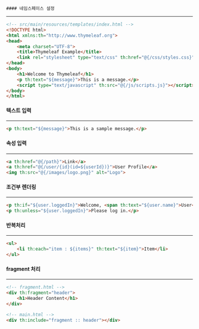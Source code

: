 	#### 네임스페이스 설정
---

~~~html
<!-- src/main/resources/templates/index.html -->
<!DOCTYPE html>
<html xmlns:th="http://www.thymeleaf.org">
<head>
    <meta charset="UTF-8">
    <title>Thymeleaf Example</title>
    <link rel="stylesheet" type="text/css" th:href="@{/css/styles.css}">
</head>
<body>
    <h1>Welcome to Thymeleaf</h1>
    <p th:text="${message}">This is a message.</p>
    <script type="text/javascript" th:src="@{/js/scripts.js}"></script>
</body>
</html>
~~~

#### 텍스트 입력
---

~~~html
<p th:text="${message}">This is a sample message.</p>
~~~

#### 속성 입력
---

~~~html
<a th:href="@{/path}">Link</a>
<a th:href="@{/user/{id}(id=${userId})}">User Profile</a>
<img th:src="@{/images/logo.png}" alt="Logo">
~~~

#### 조건부 렌더링
---

~~~html
<p th:if="${user.loggedIn}">Welcome, <span th:text="${user.name}">User</span>!</p>
<p th:unless="${user.loggedIn}">Please log in.</p>
~~~

#### 반복처리
---

~~~html
<ul>
    <li th:each="item : ${items}" th:text="${item}">Item</li>
</ul>
~~~

#### fragment 처리
---

~~~html
<!-- fragment.html -->
<div th:fragment="header">
    <h1>Header Content</h1>
</div>

<!-- main.html -->
<div th:include="fragment :: header"></div>
~~~

